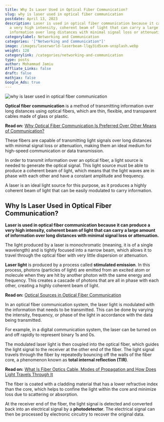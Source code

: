 ```yaml
---
title: Why Is Laser Used in Optical Fiber Communication?
slug: why is laser used in optical fiber communication
postdate: April 13, 2023
description: Laser is used in optical fiber communication because it can produce
  a very high intensity, coherent beam of light that can carry a large amount of
  information over long distances with minimal signal loss or attenuation.
categorylabel: Networking and Communication
categories: '["Networking and Communication"]'
image: /images/laserworld-laserbeam-llqy3id5xxm-unsplash.webp
weight: 128
categorylink: /categories/networking-and-communication
type: posts
author: Mohammad Jamiu
Affliate_Links: false
draft: false
mathjax: false
Google_Ads: true
---
```

![why is laser used in optical fiber communication](/images/laserworld-laserbeam-llqy3id5xxm-unsplash.webp "why is laser used in optical fiber communication")

**Optical fiber communication** is a method of transmitting information over long distances using optical fibers, which are thin, flexible, and transparent cables made of glass or plastic. 

**Read on:** [Why Optical Fiber Communication Is Preferred Over Other Means of Communication?](/networking/why-optical-fiber-communication-is-prefered/)

These fibers are capable of transmitting light signals over long distances with minimal signal loss or attenuation, making them an ideal medium for high-speed communication or data transmission.

In order to transmit information over an optical fiber, a light source is needed to generate the optical signal. This light source must be able to produce a coherent beam of light, which means that the light waves are in phase with each other and have a constant amplitude and frequency. 

A laser is an ideal light source for this purpose, as it produces a highly coherent beam of light that can be easily modulated to carry information.

## Why Is Laser Used in Optical Fiber Communication?

**Laser is used in optical fiber communication because it can produce a very high intensity, coherent beam of light that can carry a large amount of information over long distances with minimal signal loss or attenuation.** 

The light produced by a laser is monochromatic (meaning, it is of a single wavelength) and is tightly focused into a narrow beam, which allows it to travel through the optical fiber with very little dispersion or attenuation.

**Laser light** is produced by a process called **stimulated emission**. In this process, photons (particles of light) are emitted from an excited atom or molecule when they are hit by another photon with the same energy and frequency. This creates a cascade of photons that are all in phase with each other, creating a highly coherent beam of light.

**Read on:** [Optical Sources in Optical Fiber Communication](/networking/optical-sources-in-optical-fiber-communication/)

In an optical fiber communication system, the laser light is modulated with the information that needs to be transmitted. This can be done by varying the intensity, frequency, or phase of the light in accordance with the data being transmitted. 

For example, in a digital communication system, the laser can be turned on and off rapidly to represent binary 1s and 0s.

The modulated laser light is then coupled into the optical fiber, which guides the light signal to the receiver at the other end of the fiber. The light signal travels through the fiber by repeatedly bouncing off the walls of the fiber core, a phenomenon known as **total internal reflection (TIR)**.

**Read on:** [What Is Fiber Optics Cable, Modes of Propagation and How Does Light Travels Through It](/networking/what-is-fiber-optics-cable-and-how-does-light-travels-through-it/)

The fiber is coated with a cladding material that has a lower refractive index than the core, which helps to confine the light within the core and minimize loss due to scattering or absorption.

At the receiver end of the fiber, the light signal is detected and converted back into an electrical signal by a **photodetector**. The electrical signal can then be processed by electronic circuitry to recover the original data.
